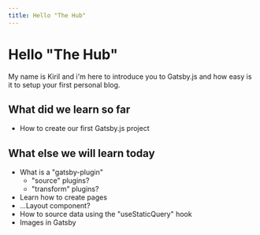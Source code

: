 ```yaml
---
title: Hello "The Hub"
---
```


# Hello "The Hub"

My name is Kiril and i'm here to introduce you to Gatsby.js and how easy is it to setup your first personal blog.

## What did we learn so far

- How to create our first Gatsby.js project

## What else we will learn today

- What is a "gatsby-plugin"
  - "source" plugins?
  - "transform" plugins?
- Learn how to create pages
- ...Layout component?
- How to source data using the "useStaticQuery" hook
- Images in Gatsby
